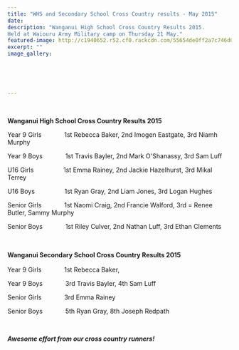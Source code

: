 ```yaml
---
title: "WHS and Secondary School Cross Country results - May 2015"
date: 
description: "Wanganui High School Cross Country Results 2015.
Held at Waiouru Army Military camp on Thursday 21 May."
featured-image: http://c1940652.r52.cf0.rackcdn.com/55654de0ff2a7c746d000af4/WSS-X-Country-21.5.15(3).jpg
excerpt: ""
image_gallery:
    
    
    
    
    
---
```


<p>&nbsp;</p>
<p><strong>Wanganui High School Cross Country Results 2015</strong></p>
<p><span>Year 9 Girls&nbsp;&nbsp;&nbsp;&nbsp;&nbsp;&nbsp;&nbsp;&nbsp;&nbsp;&nbsp; &nbsp;&nbsp;1st Rebecca Baker, 2nd Imogen Eastgate, 3rd Niamh Murphy&nbsp;</span></p>
<p><span>Year 9 Boys&nbsp;&nbsp;&nbsp;&nbsp;&nbsp;&nbsp;&nbsp;&nbsp; &nbsp; &nbsp;&nbsp;1st Travis Bayler, 2nd Mark O'Shanassy, 3rd Sam Luff</span></p>
<p><span>U16 Girls&nbsp;&nbsp;&nbsp;&nbsp;&nbsp;&nbsp;&nbsp;&nbsp;&nbsp;&nbsp;&nbsp;&nbsp; &nbsp;&nbsp; &nbsp;1st Emma Rainey, 2nd Jackie Hazelhurst, 3rd Mikal Terrey</span></p>
<p><span>U16 Boys &nbsp; &nbsp; &nbsp; &nbsp; &nbsp; &nbsp; &nbsp;&nbsp;&nbsp;&nbsp;1st Ryan Gray, 2nd Liam Jones, 3rd Logan Hughes&nbsp;</span></p>
<p><span>Senior Girls&nbsp;&nbsp;&nbsp;&nbsp;&nbsp;&nbsp;&nbsp;&nbsp;&nbsp;&nbsp;&nbsp;&nbsp;&nbsp;1st Naomi Craig, 2nd Francie Walford, 3rd = Renee Butler, Sammy Murphy&nbsp;</span></p>
<p><span>Senior Boys&nbsp;&nbsp;&nbsp;&nbsp;&nbsp;&nbsp;&nbsp;&nbsp;&nbsp;&nbsp;&nbsp;&nbsp;&nbsp;1st Riley Culver, 2nd Nathan Luff, 3rd Ethan Clements&nbsp;</span></p>
<p><span>&nbsp;</span></p>
<p><strong>Wanganui Secondary School Cross Country Results 2015</strong><span style="line-height: 1.5;">&nbsp;</span></p>
<p><span>Year 9 Girls&nbsp;&nbsp;&nbsp;&nbsp;&nbsp;&nbsp;&nbsp;&nbsp;&nbsp;&nbsp;&nbsp;&nbsp;&nbsp;1st Rebecca Baker,&nbsp;</span></p>
<p><span>Year 9 Boys&nbsp;&nbsp;&nbsp;&nbsp;&nbsp;&nbsp;&nbsp;&nbsp;&nbsp;&nbsp;&nbsp;&nbsp;&nbsp;3rd Travis Bayler, 4th Sam Luff&nbsp;</span></p>
<p><span>Senior Girls&nbsp;&nbsp;&nbsp;&nbsp;&nbsp;&nbsp;&nbsp;&nbsp;&nbsp; &nbsp; &nbsp;3rd Emma Rainey</span></p>
<p><span>Senior Boys&nbsp;&nbsp;&nbsp;&nbsp;&nbsp;&nbsp;&nbsp;&nbsp;&nbsp;&nbsp;&nbsp;&nbsp; 5th Ryan Gray, 8th Joseph Redpath</span></p>
<p><span><br /></span></p>
<p><span><em><strong>Awesome effort from our cross country runners!</strong></em>&nbsp;</span></p>

